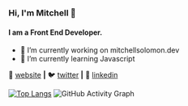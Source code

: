 
### Hi, I'm Mitchell 👋
#### I am a Front End Developer.

- 🔭 I’m currently working on mitchellsolomon.dev
- 🌱 I’m currently learning Javascript

🏡 [website] **|** 
🐦 [twitter] **|** 
👔 [linkedin]

[website]: https://mitchellsolomon.dev
[mitchellsolomon.dev]: https://mitchellsolomon.dev
[twitter]: https://twitter.com/rmsolomon_
[linkedin]: https://www.linkedin.com/in/mitchell-solomon-2894b4a4/

[![Top Langs](https://github-readme-stats.vercel.app/api/top-langs/?username=rmsolomon)](https://github.com/anuraghazra/github-readme-stats)
![GitHub Activity Graph](https://activity-graph.herokuapp.com/graph?username=rmsolomon)  

<!--

### Hi, I'm Mitchell 👋


- 🔭 I’m currently working on [mitchellsolomon.dev]
- 🌱 I’m currently learning Javascript

🏡 [website] **|** 
🐦 [twitter] **|** 
👔 [linkedin]

[website]: https://mitchellsolomon.dev
[mitchellsolomon.dev]: https://mitchellsolomon.dev
[twitter]: https://twitter.com/rmsolomon_
[linkedin]: https://www.linkedin.com/in/mitchell-solomon-2894b4a4/

**rmsolomon/rmsolomon** is a ✨ _special_ ✨ repository because its `README.md` (this file) appears on your GitHub profile.

Here are some ideas to get you started:

- 🔭 I’m currently working on ...
- 🌱 I’m currently learning ...
- 👯 I’m looking to collaborate on ...
- 🤔 I’m looking for help with ...
- 💬 Ask me about ...
- 📫 How to reach me: ...
- 😄 Pronouns: ...
- ⚡ Fun fact: ...
-->
